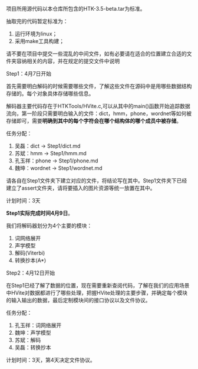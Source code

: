 项目所用源代码以本仓库所包含的HTK-3.5-beta.tar为标准。

抽取完的代码暂定标准为：
1. 运行环境为linux；
2. 采用make工具构建；

请不要在项目中提交一些混乱的中间文件，如有必要请在适合的位置建立合适的文件夹容纳相关的内容，并在规定的提交文件中说明

Step1：4月7日开始

首先需要明白解码的时候需要哪些文件，了解这些文件在源码中是用哪些数据结构存储的。每个对象具体存储哪些信息。

解码器主要代码存在于HTKTools/HVite.c,可以从其中的main()函数开始追踪数据流向，第一阶段只需要明白输入的文件：dict，hmm，phone，wordnet等如何被存储即可，需要**明确到其中的每个字符会在哪个结构体的哪个成员中被存储**。

任务分配：
1. 吴磊：dict -> Step1/dict.md
2. 苏斌：hmm -> Step1/hmm.md
3. 孔玉祥：phone -> Step1/phone.md
4. 魏坤：wordnet -> Step1/wordnet.md

请各自在Step1文件夹下建立对应的文件，将结论写在其中。Step1文件夹下已经建立了assert文件夹，请将要插入的图片资源等统一放置在其中。

计划时间：3天

**Step1实际完成时间4月9日**。

我们将解码器划分为4个主要的模块：
1. 词网络展开
2. 声学模型
3. 解码(Viterbi)
4. 转换抄本(A*)

Step2：4月12日开始

在Step1已经了解了数据的位置，现在需要重新查阅代码，了解在我们的应用场景中HVite对数据都进行了哪些处理，把握HVite处理的主要步骤，并确定每个模块的输入输出的数据，最后定制模块间的接口协议以及文件协议。

任务分配：
1. 孔玉祥：词网络展开
2. 魏坤：声学模型
3. 苏斌：解码
4. 吴磊：转换抄本

计划时间：3天，第4天决定文件协议。
